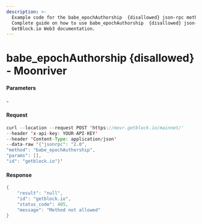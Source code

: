 ```yaml
---
description: >-
  Example code for the babe_epochAuthorship  {disallowed} json-rpc method.
  Сomplete guide on how to use babe_epochAuthorship  {disallowed} json-rpc in
  GetBlock.io Web3 documentation.
---
```


# babe\_epochAuthorship {disallowed} - Moonriver

#### Parameters

\-

#### Request

```java
curl --location --request POST 'https://movr.getblock.io/mainnet/' 
--header 'x-api-key: YOUR-API-KEY' 
--header 'Content-Type: application/json' 
--data-raw '{"jsonrpc": "2.0",
"method": "babe_epochAuthorship",
"params": [],
"id": "getblock.io"}'
```

#### Response

```java
{
    "result": "null",
    "id": "getblock.io",
    "status_code": 405,
    "message": "Method not allowed"
}
```
